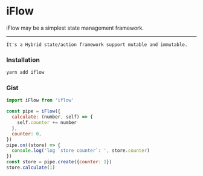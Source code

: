 # iFlow
iFlow may be a simplest state management framework.

---
    It's a Hybrid state/action framework support mutable and immutable.

### Installation
```bash
yarn add iflow
```

### Gist
```javascript
import iFlow from 'iflow'

const pipe = iFlow({
  calculate: (number, self) => {
    self.counter += number
  },
  counter: 0,
})
pipe.on((store) => {
  console.log('log `store counter`: ', store.counter)
})
const store = pipe.create({counter: 1})
store.calculate(1)
```
